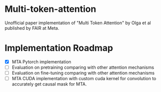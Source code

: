 # Multi-token-attention
Unofficial paper implementation of "Multi Token Attention" by Olga et al published by FAIR at Meta. 

# Implementation Roadmap 

- [x] MTA Pytorch implementation 
- [ ] Evaluation on pretraining comparing with other attention mechanisms 
- [ ] Evaluation on fine-tuning comparing with other attention mechanisms
- [ ] MTA CUDA implementation with custom cuda kernel for convolution to accurately get causal mask for MTA.